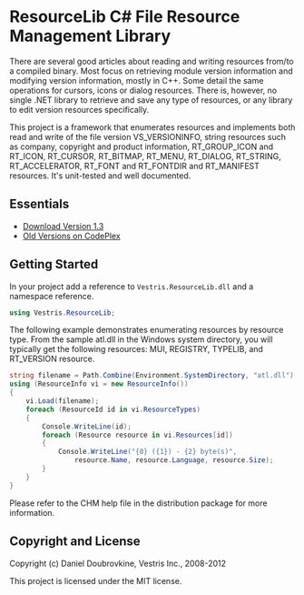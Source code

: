 ResourceLib C# File Resource Management Library
===============================================

There are several good articles about reading and writing resources from/to a compiled binary. Most focus on retrieving module version information and modifying version information, mostly in C++. Some detail the same operations for cursors, icons or dialog resources. There is, however, no single .NET library to retrieve and save any type of resources, or any library to edit version resources specifically. 

This project is a framework that enumerates resources and implements both read and write of the file version VS_VERSIONINFO, string resources such as company, copyright and product information, RT_GROUP_ICON and RT_ICON, RT_CURSOR, RT_BITMAP, RT_MENU, RT_DIALOG, RT_STRING, RT_ACCELERATOR, RT_FONT and RT_FONTDIR and RT_MANIFEST resources. It's unit-tested and well documented.

Essentials
----------

* [Download Version 1.3](https://github.com/downloads/dblock/resourcelib/Vestris.ResourceLib.1.3.zip)
* [Old Versions on CodePlex](http://resourcelib.codeplex.com/)

Getting Started
---------------

In your project add a reference to `Vestris.ResourceLib.dll` and a namespace reference.

``` c#
using Vestris.ResourceLib;
```

The following example demonstrates enumerating resources by resource type. From the sample atl.dll in the Windows system directory, you will typically get the following resources: MUI, REGISTRY, TYPELIB, and RT_VERSION resource. 

``` c#
string filename = Path.Combine(Environment.SystemDirectory, "atl.dll");
using (ResourceInfo vi = new ResourceInfo())
{
    vi.Load(filename);
    foreach (ResourceId id in vi.ResourceTypes)
    {
        Console.WriteLine(id);
        foreach (Resource resource in vi.Resources[id])
        {
            Console.WriteLine("{0} ({1}) - {2} byte(s)",
                resource.Name, resource.Language, resource.Size);
        }
    }
}
```

Please refer to the CHM help file in the distribution package for more information.

Copyright and License
---------------------

Copyright (c) Daniel Doubrovkine, Vestris Inc., 2008-2012 

This project is licensed under the MIT license.
